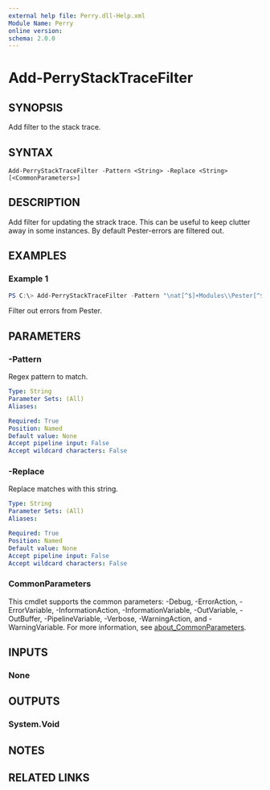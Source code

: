 ```yaml
---
external help file: Perry.dll-Help.xml
Module Name: Perry
online version:
schema: 2.0.0
---
```


# Add-PerryStackTraceFilter

## SYNOPSIS
Add filter to the stack trace.

## SYNTAX

```
Add-PerryStackTraceFilter -Pattern <String> -Replace <String> [<CommonParameters>]
```

## DESCRIPTION
Add filter for updating the strack trace. This can be useful to keep clutter away in some instances. By default Pester-errors are filtered out.

## EXAMPLES

### Example 1
```powershell
PS C:\> Add-PerryStackTraceFilter -Pattern "\nat[^$]+Modules\\Pester[^$]+" -Replace "`n"
```

Filter out errors from Pester.

## PARAMETERS

### -Pattern
Regex pattern to match.

```yaml
Type: String
Parameter Sets: (All)
Aliases:

Required: True
Position: Named
Default value: None
Accept pipeline input: False
Accept wildcard characters: False
```

### -Replace
Replace matches with this string.

```yaml
Type: String
Parameter Sets: (All)
Aliases:

Required: True
Position: Named
Default value: None
Accept pipeline input: False
Accept wildcard characters: False
```

### CommonParameters
This cmdlet supports the common parameters: -Debug, -ErrorAction, -ErrorVariable, -InformationAction, -InformationVariable, -OutVariable, -OutBuffer, -PipelineVariable, -Verbose, -WarningAction, and -WarningVariable. For more information, see [about_CommonParameters](http://go.microsoft.com/fwlink/?LinkID=113216).

## INPUTS

### None
## OUTPUTS

### System.Void
## NOTES

## RELATED LINKS
